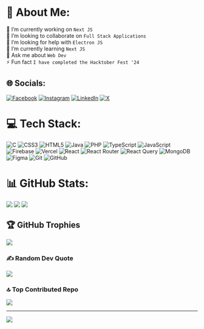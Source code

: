 # 💫 About Me:
🔭 I’m currently working on `Next JS`<br>👯 I’m looking to collaborate on `Full Stack Applications`<br>🤝 I’m looking for help with `Electron JS`<br>🌱 I’m currently learning `Next JS`<br>💬 Ask me about `Web Dev`<br>⚡ Fun fact `I have completed the Hacktober Fest '24`


## 🌐 Socials:
[![Facebook](https://img.shields.io/badge/Facebook-%231877F2.svg?logo=Facebook&logoColor=white)](https://www.facebook.com/profile.php?id=61555715216087) [![Instagram](https://img.shields.io/badge/Instagram-%23E4405F.svg?logo=Instagram&logoColor=white)](https://instagram.com/oindil.golder) [![LinkedIn](https://img.shields.io/badge/LinkedIn-%230077B5.svg?logo=linkedin&logoColor=white)](https://linkedin.com/in/oindil-golder) [![X](https://img.shields.io/badge/X-black.svg?logo=X&logoColor=white)](https://x.com/OindilG) 

# 💻 Tech Stack:
![C](https://img.shields.io/badge/c-%2300599C.svg?style=for-the-badge&logo=c&logoColor=white) ![CSS3](https://img.shields.io/badge/css3-%231572B6.svg?style=for-the-badge&logo=css3&logoColor=white) ![HTML5](https://img.shields.io/badge/html5-%23E34F26.svg?style=for-the-badge&logo=html5&logoColor=white) ![Java](https://img.shields.io/badge/java-%23ED8B00.svg?style=for-the-badge&logo=openjdk&logoColor=white) ![PHP](https://img.shields.io/badge/php-%23777BB4.svg?style=for-the-badge&logo=php&logoColor=white) ![TypeScript](https://img.shields.io/badge/typescript-%23007ACC.svg?style=for-the-badge&logo=typescript&logoColor=white) ![JavaScript](https://img.shields.io/badge/javascript-%23323330.svg?style=for-the-badge&logo=javascript&logoColor=%23F7DF1E) ![Firebase](https://img.shields.io/badge/firebase-%23039BE5.svg?style=for-the-badge&logo=firebase) ![Vercel](https://img.shields.io/badge/vercel-%23000000.svg?style=for-the-badge&logo=vercel&logoColor=white) ![React](https://img.shields.io/badge/react-%2320232a.svg?style=for-the-badge&logo=react&logoColor=%2361DAFB) ![React Router](https://img.shields.io/badge/React_Router-CA4245?style=for-the-badge&logo=react-router&logoColor=white) ![React Query](https://img.shields.io/badge/-React%20Query-FF4154?style=for-the-badge&logo=react%20query&logoColor=white) ![MongoDB](https://img.shields.io/badge/MongoDB-%234ea94b.svg?style=for-the-badge&logo=mongodb&logoColor=white) ![Figma](https://img.shields.io/badge/figma-%23F24E1E.svg?style=for-the-badge&logo=figma&logoColor=white) ![Git](https://img.shields.io/badge/git-%23F05033.svg?style=for-the-badge&logo=git&logoColor=white) ![GitHub](https://img.shields.io/badge/github-%23121011.svg?style=for-the-badge&logo=github&logoColor=white)
# 📊 GitHub Stats:
![](https://github-readme-stats.vercel.app/api?username=OINDIL&theme=dark&hide_border=false&include_all_commits=true&count_private=true)
![](https://github-readme-streak-stats.herokuapp.com/?user=OINDIL&theme=dark&hide_border=false)
![](https://github-readme-stats.vercel.app/api/top-langs/?username=OINDIL&theme=dark&hide_border=false&include_all_commits=true&count_private=true&layout=compact)

## 🏆 GitHub Trophies
![](https://github-profile-trophy.vercel.app/?username=OINDIL&theme=radical&no-frame=false&no-bg=true&margin-w=4)

### ✍️ Random Dev Quote
![](https://quotes-github-readme.vercel.app/api?type=horizontal&theme=radical)

### 🔝 Top Contributed Repo
![](https://github-contributor-stats.vercel.app/api?username=OINDIL&limit=5&theme=dark&combine_all_yearly_contributions=true)

---
[![](https://visitcount.itsvg.in/api?id=OINDIL&icon=0&color=0)](https://visitcount.itsvg.in)

<!-- Proudly created with GPRM ( https://gprm.itsvg.in ) -->
